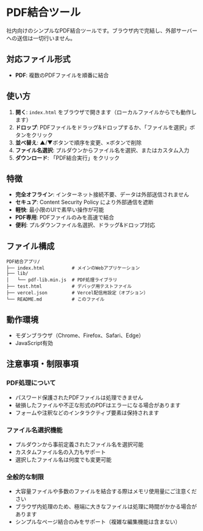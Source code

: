 # PDF結合ツール

社内向けのシンプルなPDF結合ツールです。ブラウザ内で完結し、外部サーバーへの送信は一切行いません。

## 対応ファイル形式

- **PDF**: 複数のPDFファイルを順番に結合

## 使い方

1. **開く**: `index.html` をブラウザで開きます（ローカルファイルからでも動作します）
2. **ドロップ**: PDFファイルをドラッグ&ドロップするか、「ファイルを選択」ボタンをクリック
3. **並べ替え**: ▲/▼ボタンで順序を変更、×ボタンで削除
4. **ファイル名選択**: プルダウンからファイル名を選択、またはカスタム入力
5. **ダウンロード**: 「PDF結合実行」をクリック

## 特徴

- **完全オフライン**: インターネット接続不要、データは外部送信されません
- **セキュア**: Content Security Policy により外部通信を遮断
- **軽快**: 最小限のUIで素早い操作が可能
- **PDF専用**: PDFファイルのみを高速で結合
- **便利**: プルダウンファイル名選択、ドラッグ&ドロップ対応

## ファイル構成

```
PDF結合アプリ/
├── index.html          # メインのWebアプリケーション
├── lib/
│   └── pdf-lib.min.js  # PDF処理ライブラリ
├── test.html           # デバッグ用テストファイル
├── vercel.json         # Vercel配信用設定（オプション）
└── README.md           # このファイル
```

## 動作環境

- モダンブラウザ（Chrome、Firefox、Safari、Edge）
- JavaScript有効

## 注意事項・制限事項

### PDF処理について
- パスワード保護されたPDFファイルは処理できません
- 破損したファイルや不正な形式のPDFはエラーになる場合があります
- フォームや注釈などのインタラクティブ要素は保持されます

### ファイル名選択機能
- プルダウンから事前定義されたファイル名を選択可能
- カスタムファイル名の入力もサポート
- 選択したファイル名は何度でも変更可能

### 全般的な制限
- 大容量ファイルや多数のファイルを結合する際はメモリ使用量にご注意ください
- ブラウザ内処理のため、極端に大きなファイルは処理に時間がかかる場合があります
- シンプルなページ結合のみをサポート（複雑な編集機能は含まない）
